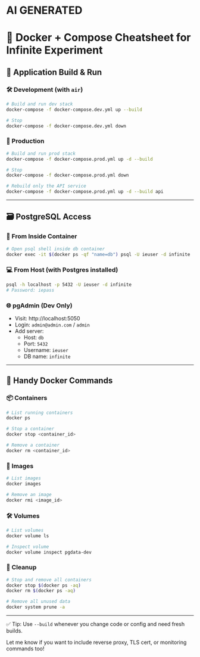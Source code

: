 # **AI GENERATED**

# 🐳 Docker + Compose Cheatsheet for Infinite Experiment

## 🚀 Application Build & Run

### 🛠 Development (with `air`)
```bash
# Build and run dev stack
docker-compose -f docker-compose.dev.yml up --build

# Stop
docker-compose -f docker-compose.dev.yml down
```

### 🧱 Production
```bash
# Build and run prod stack
docker-compose -f docker-compose.prod.yml up -d --build

# Stop
docker-compose -f docker-compose.prod.yml down

# Rebuild only the API service
docker-compose -f docker-compose.prod.yml up -d --build api
```

---

## 🗃️ PostgreSQL Access

### 🔧 From Inside Container
```bash
# Open psql shell inside db container
docker exec -it $(docker ps -qf "name=db") psql -U ieuser -d infinite
```

### 💻 From Host (with Postgres installed)
```bash
psql -h localhost -p 5432 -U ieuser -d infinite
# Password: iepass
```

### 🌐 pgAdmin (Dev Only)
- Visit: http://localhost:5050
- Login: `admin@admin.com` / `admin`
- Add server:
  - Host: `db`
  - Port: `5432`
  - Username: `ieuser`
  - DB name: `infinite`

---

## 🧰 Handy Docker Commands

### 📦 Containers
```bash
# List running containers
docker ps

# Stop a container
docker stop <container_id>

# Remove a container
docker rm <container_id>
```

### 🐳 Images
```bash
# List images
docker images

# Remove an image
docker rmi <image_id>
```

### 🛠 Volumes
```bash
# List volumes
docker volume ls

# Inspect volume
docker volume inspect pgdata-dev
```

### 🧼 Cleanup
```bash
# Stop and remove all containers
docker stop $(docker ps -aq)
docker rm $(docker ps -aq)

# Remove all unused data
docker system prune -a
```

---

✅ Tip: Use `--build` whenever you change code or config and need fresh builds.

Let me know if you want to include reverse proxy, TLS cert, or monitoring commands too!
